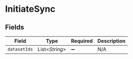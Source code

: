 # InitiateSync


## Fields

| Field              | Type               | Required           | Description        |
| ------------------ | ------------------ | ------------------ | ------------------ |
| `datasetIds`       | List<*String*>     | :heavy_minus_sign: | N/A                |